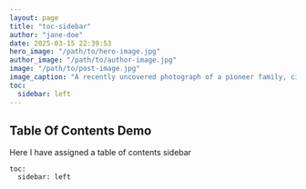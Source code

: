 ```yaml
---
layout: page
title: "toc-sidebar"
author: "jane-doe"
date: 2025-03-15 22:39:53
hero_image: "/path/to/hero-image.jpg"
author_image: "/path/to/author-image.jpg"
image: "/path/to/post-image.jpg"
image_caption: "A recently uncovered photograph of a pioneer family, circa 1850s."
toc:
  sidebar: left
---
```


## Table Of Contents Demo
Here I have assigned a table of contents sidebar

```
toc:
  sidebar: left
```

